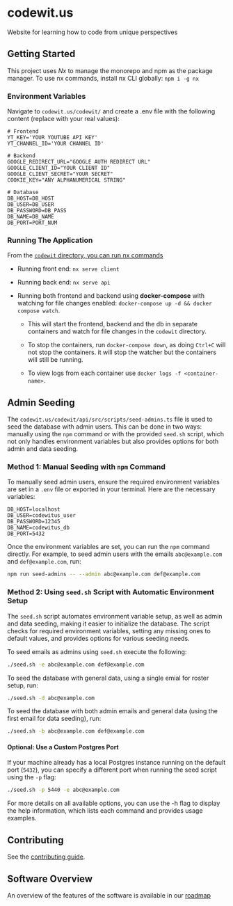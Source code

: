 # codewit.us

Website for learning how to code from unique perspectives

## Getting Started

This project uses _Nx_ to manage the monorepo and npm as the package manager. To use nx commands, install nx CLI globally:
`npm i -g nx`

### Environment Variables

Navigate to `codewit.us/codewit/` and create a .env file with the following content (replace with your real values):

```env
# Frontend
YT_KEY='YOUR YOUTUBE API KEY'
YT_CHANNEL_ID='YOUR CHANNEL ID'

# Backend
GOOGLE_REDIRECT_URL="GOOGLE AUTH REDIRECT URL"
GOOGLE_CLIENT_ID="YOUR CLIENT ID"
GOOGLE_CLIENT_SECRET="YOUR SECRET"
COOKIE_KEY="ANY ALPHANUMERICAL STRING"

# Database
DB_HOST=DB_HOST
DB_USER=DB_USER
DB_PASSWORD=DB_PASS
DB_NAME=DB_NAME
DB_PORT=PORT_NUM
```

### Running The Application

From the [`codewit` directory, you can run nx commands](codewit/)

- Running front end: `nx serve client`

- Running back end: `nx serve api`

- Running both frontend and backend using **docker-compose** with watching for file changes enabled: `docker-compose up -d && docker compose watch`.

  - This will start the frontend, backend and the db in separate containers and watch for file changes in the `codewit` directory.

  - To stop the containers, run `docker-compose down`, as doing `Ctrl+C` will not stop the containers. it will stop the watcher but the containers will still be running.

  - To view logs from each container use `docker logs -f <container-name>`.

## Admin Seeding

The `codewit.us/codewit/api/src/scripts/seed-admins.ts` file is used to seed the database with admin users. This can be done in two ways: manually using the `npm` command or with the provided `seed.sh` script, which not only handles environment variables but also provides options for both admin and data seeding.

### Method 1: Manual Seeding with `npm` Command

To manually seed admin users, ensure the required environment variables are set in a `.env` file or exported in your terminal. Here are the necessary variables:

```env
DB_HOST=localhost
DB_USER=codewitus_user
DB_PASSWORD=12345
DB_NAME=codewitus_db
DB_PORT=5432
```

Once the environment variables are set, you can run the `npm` command directly. For example, to seed admin users with the emails `abc@example.com` and `def@example.com`, run:

```sh
npm run seed-admins -- --admin abc@example.com def@example.com
```

### Method 2: Using `seed.sh` Script with Automatic Environment Setup

The `seed.sh` script automates environment variable setup, as well as admin and data seeding, making it easier to initialize the database. The script checks for required environment variables, setting any missing ones to default values, and provides options for various seeding needs.

To seed emails as admins using `seed.sh` execute the following:

```sh
./seed.sh -e abc@example.com def@example.com
```

To seed the database with general data, using a single emial for roster setup, run:

```sh
./seed.sh -d abc@example.com
```

To seed the database with both admin emails and general data (using the first email for data seeding), run:

```sh
./seed.sh -b abc@example.com def@example.com
```

#### Optional: Use a Custom Postgres Port

If your machine already has a local Postgres instance running on the default port (`5432`), you can specify a different port when running the seed script using the `-p` flag:

```sh
./seed.sh -p 5440 -e abc@example.com
```

For more details on all available options, you can use the -h flag to display the help information, which lists each command and provides usage examples.

## Contributing

See the [contributing guide](CONTRIBUTING.md).

## Software Overview

An overview of the features of the software is available in our [roadmap](ROADMAP.md)
